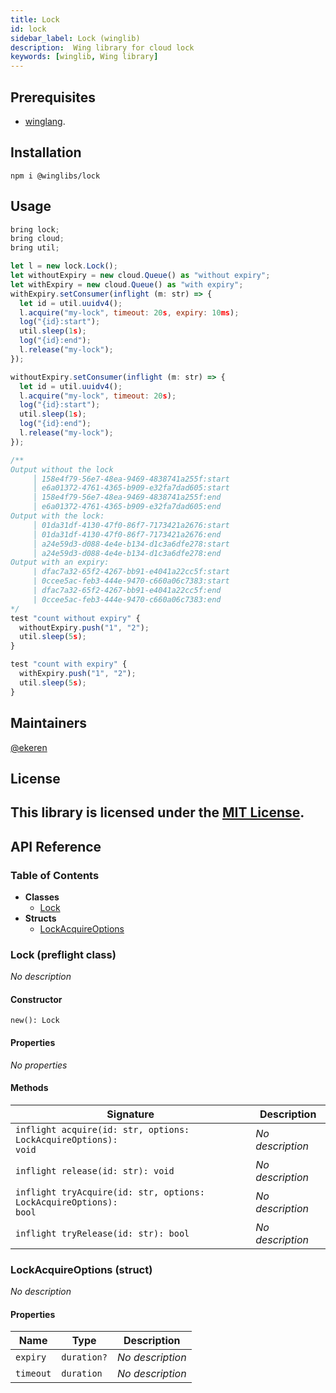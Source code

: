 ```yaml
---
title: Lock
id: lock
sidebar_label: Lock (winglib)
description:  Wing library for cloud lock
keywords: [winglib, Wing library]
---
```

## Prerequisites

* [winglang](https://winglang.io).

## Installation

```
npm i @winglibs/lock
```

## Usage

```js
bring lock;
bring cloud;
bring util;

let l = new lock.Lock();
let withoutExpiry = new cloud.Queue() as "without expiry";
let withExpiry = new cloud.Queue() as "with expiry";
withExpiry.setConsumer(inflight (m: str) => {
  let id = util.uuidv4();
  l.acquire("my-lock", timeout: 20s, expiry: 10ms);
  log("{id}:start");
  util.sleep(1s);
  log("{id}:end");
  l.release("my-lock");
});

withoutExpiry.setConsumer(inflight (m: str) => {
  let id = util.uuidv4();
  l.acquire("my-lock", timeout: 20s);
  log("{id}:start");
  util.sleep(1s);
  log("{id}:end");
  l.release("my-lock");
});

/**
Output without the lock
     │ 158e4f79-56e7-48ea-9469-4838741a255f:start
     │ e6a01372-4761-4365-b909-e32fa7dad605:start
     │ 158e4f79-56e7-48ea-9469-4838741a255f:end
     │ e6a01372-4761-4365-b909-e32fa7dad605:end
Output with the lock:
     │ 01da31df-4130-47f0-86f7-7173421a2676:start
     │ 01da31df-4130-47f0-86f7-7173421a2676:end
     │ a24e59d3-d088-4e4e-b134-d1c3a6dfe278:start
     │ a24e59d3-d088-4e4e-b134-d1c3a6dfe278:end
Output with an expiry:
     | dfac7a32-65f2-4267-bb91-e4041a22cc5f:start
     | 0ccee5ac-feb3-444e-9470-c660a06c7383:start
     | dfac7a32-65f2-4267-bb91-e4041a22cc5f:end
     | 0ccee5ac-feb3-444e-9470-c660a06c7383:end
*/
test "count without expiry" {
  withoutExpiry.push("1", "2");
  util.sleep(5s);
}

test "count with expiry" {
  withExpiry.push("1", "2");
  util.sleep(5s);
}

```

## Maintainers

[@ekeren](https://github.com/ekeren)


## License

This library is licensed under the [MIT License](./LICENSE).
---
## API Reference

### Table of Contents

- **Classes**
  - <a href="#@winglibs/lock.Lock">Lock</a>
- **Structs**
  - <a href="#@winglibs/lock.LockAcquireOptions">LockAcquireOptions</a>

### Lock (preflight class) <a class="wing-docs-anchor" id="@winglibs/lock.Lock"></a>

*No description*

#### Constructor

```
new(): Lock
```

#### Properties

*No properties*

#### Methods

| **Signature** | **Description** |
| --- | --- |
| <code>inflight acquire(id: str, options: LockAcquireOptions): void</code> | *No description* |
| <code>inflight release(id: str): void</code> | *No description* |
| <code>inflight tryAcquire(id: str, options: LockAcquireOptions): bool</code> | *No description* |
| <code>inflight tryRelease(id: str): bool</code> | *No description* |

### LockAcquireOptions (struct) <a class="wing-docs-anchor" id="@winglibs/lock.LockAcquireOptions"></a>

*No description*

#### Properties

| **Name** | **Type** | **Description** |
| --- | --- | --- |
| <code>expiry</code> | <code>duration?</code> | *No description* |
| <code>timeout</code> | <code>duration</code> | *No description* |


